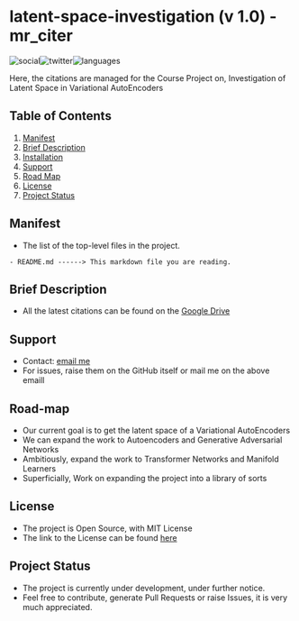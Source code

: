 # latent-space-investigation (v 1.0) - mr_citer

 ![social](https://img.shields.io/github/followers/VMrGamer?style=social)![twitter](https://img.shields.io/twitter/follow/VedantPat?style=social)![languages](https://img.shields.io/github/languages/count/VMrGamer/latent-space-investigation)

 Here, the citations are managed for the Course Project on, Investigation of Latent Space in Variational AutoEncoders


## Table of Contents

1. [Manifest](#manifest)
2. [Brief Description](#brief-description)
3. [Installation](#installation)
4. [Support](#support)
5. [Road Map](#road-map)
6. [License](#license)
7. [Project Status](#project-status)


## Manifest

- The list of the top-level files in the project.

```
- README.md ------> This markdown file you are reading.
```


## Brief Description

- All the latest citations can be found on the [Google Drive]()


## Support

- Contact: [email me](v.mr.gamer@gmail.com)
- For issues, raise them on the GitHub itself or mail me on the above emaill


## Road-map

- Our current goal is to get the latent space of a Variational AutoEncoders
- We can expand the work to Autoencoders and Generative Adversarial Networks
- Ambitiously, expand the work to Transformer Networks and Manifold Learners
- Superficially, Work on expanding the project into a library of sorts


## License

- The project is Open Source, with MIT License
- The link to the License can be found [here](https://github.com/VMrGamer/latent-space-investigation/blob/main/LICENSE)


## Project Status

- The project is currently under development, under further notice.
- Feel free to contribute, generate Pull Requests or raise Issues, it is very much appreciated.